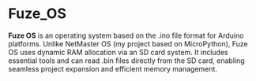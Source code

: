 # Fuze_OS
**Fuze OS** is an operating system based on the .ino file format for Arduino platforms. Unlike NetMaster OS (my project based on MicroPython), Fuze OS uses dynamic RAM allocation via an SD card system. It includes essential tools and can read .bin files directly from the SD card, enabling seamless project expansion and efficient memory management.
